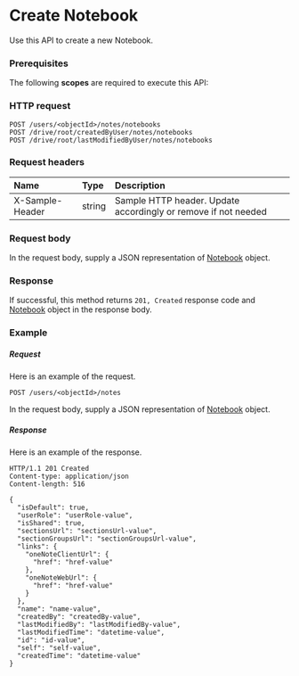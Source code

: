 # Create Notebook

Use this API to create a new Notebook.
### Prerequisites
The following **scopes** are required to execute this API: 
### HTTP request
<!-- { "blockType": "ignored" } -->
```http
POST /users/<objectId>/notes/notebooks
POST /drive/root/createdByUser/notes/notebooks
POST /drive/root/lastModifiedByUser/notes/notebooks

```
### Request headers
| Name       | Type | Description|
|:---------------|:--------|:----------|
| X-Sample-Header  | string  | Sample HTTP header. Update accordingly or remove if not needed|

### Request body
In the request body, supply a JSON representation of [Notebook](../resources/notebook.md) object.


### Response
If successful, this method returns `201, Created` response code and [Notebook](../resources/notebook.md) object in the response body.

### Example
##### Request
Here is an example of the request.
<!-- {
  "blockType": "request",
  "name": "create_notebook_from_notes"
}-->
```http
POST /users/<objectId>/notes
```
In the request body, supply a JSON representation of [Notebook](../resources/notebook.md) object.
##### Response
Here is an example of the response.
<!-- {
  "blockType": "response",
  "truncated": false,
  "@odata.type": "microsoft.graph.notebook"
} -->
```http
HTTP/1.1 201 Created
Content-type: application/json
Content-length: 516

{
  "isDefault": true,
  "userRole": "userRole-value",
  "isShared": true,
  "sectionsUrl": "sectionsUrl-value",
  "sectionGroupsUrl": "sectionGroupsUrl-value",
  "links": {
    "oneNoteClientUrl": {
      "href": "href-value"
    },
    "oneNoteWebUrl": {
      "href": "href-value"
    }
  },
  "name": "name-value",
  "createdBy": "createdBy-value",
  "lastModifiedBy": "lastModifiedBy-value",
  "lastModifiedTime": "datetime-value",
  "id": "id-value",
  "self": "self-value",
  "createdTime": "datetime-value"
}
```

<!-- uuid: 8fcb5dbc-d5aa-4681-8e31-b001d5168d79
2015-10-25 14:57:30 UTC -->
<!-- {
  "type": "#page.annotation",
  "description": "Create Notebook",
  "keywords": "",
  "section": "documentation",
  "tocPath": ""
}-->